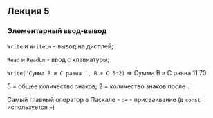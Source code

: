 ## Лекция 5

### Элементарный ввод-вывод

`Write` и `WriteLn` - вывод на дисплей;

`Read` и `ReadLn` - ввод с клавиатуры;

`Write('Сумма B и C равна ', B + C:5:2)` => Сумма B и C равна 11.70

5 = общее количество знаков; 2 = количество знаков после `.`

Самый главный оператор в Паскале - `:=` - присваивание (в `const` используется `=`)
